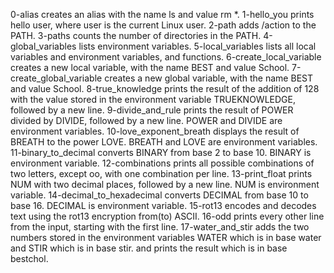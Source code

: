 0-alias creates an alias with the name ls and value rm *.
1-hello_you prints hello user, where user is the current Linux user.
2-path adds /action to the PATH.
3-paths counts the number of directories in the PATH.
4-global_variables lists environment variables.
5-local_variables lists all local variables and environment variables, and functions.
6-create_local_variable creates a new local variable, with the name BEST and value School.
7-create_global_variable creates a new global variable, with the name BEST and value School.
8-true_knowledge prints the result of the addition of 128 with the value stored in the environment variable TRUEKNOWLEDGE, followed by a new line.
9-divide_and_rule prints the result of POWER divided by DIVIDE, followed by a new line. POWER and DIVIDE are environment variables.
10-love_exponent_breath displays the result of BREATH to the power LOVE. BREATH and LOVE are environment variables.
11-binary_to_decimal converts BINARY from base 2 to base 10. BINARY is environment variable.
12-combinations prints all possible combinations of two letters, except oo, with one combination per line.
13-print_float prints NUM with two decimal places, followed by a new line. NUM is environment variable.
14-decimal_to_hexadecimal converts DECIMAL from base 10 to base 16. DECIMAL is environment variable.
15-rot13  encodes and decodes text using the rot13 encryption from(to) ASCII.
16-odd  prints every other line from the input, starting with the first line.
17-water_and_stir adds the two numbers stored in the environment variables WATER which is in base water and STIR which is in base stir. and prints the result which is in base bestchol.
